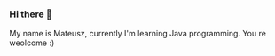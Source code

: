 ### Hi there 👋
My name is Mateusz, currently I'm learning Java programming.
You re weolcome :) 

<!--
**matpap21/matpap21** is a ✨ _special_ ✨ repository because its `README.md` (this file) appears on your GitHub profile.

Here are some ideas to get you started:

- 🔭 I’m currently working on Hibernate (adding database, database update and so on)
- 🌱 I’m currently learning Hibernate

-->
